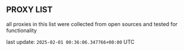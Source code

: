 ## PROXY LIST

all proxies in this list were collected from open sources and tested for functionality

last update: `2025-02-01 00:36:06.347766+00:00` UTC